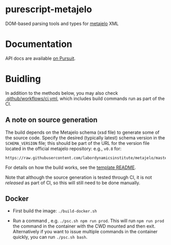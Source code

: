 # purescript-metajelo
DOM-based parsing tools and types for
[metajelo](https://github.com/labordynamicsinstitute/metajelo) XML

# Documentation

API docs are available [on Pursuit](https://pursuit.purescript.org/packages/purescript-metajelo).

# Buidling

In addition to the methods below, you may also check
[.github/workflows/ci.yml](.github/workflows/ci.yml), which includes build
commands run as part of the CI.

## A note on source generation

The build depends on the Metajelo schema (xsd file) to generate some of
the source code.
Specify the desired (typically latest) schema version in
the `SCHEMA_VERSION` file;
this should be part of the URL for the version file located in the official
metajelo repository: e.g., `v0.8` for:

```
https://raw.githubusercontent.com/labordynamicsinstitute/metajelo/master/schema/v0.8/reproMetadata.xml
```

For details on how the build works, see the [template README](metajelo-templates/README.md). 

Note that although the source generation is tested through CI, it is not
*released* as part of CI, so this will still need to be done manually.

## Docker

* First build the image: `./build-docker.sh`

* Run a command , e.g. `./psc.sh npm run prod`. This will run `npm run prod` the
command in the container with the CWD mounted and then exit. Alternatively if
you want to issue multiple commands in the container quickly, you can run
`./psc.sh bash`.

